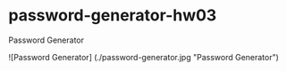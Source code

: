 # password-generator-hw03
Password Generator


![Password Generator] (./password-generator.jpg "Password Generator")
